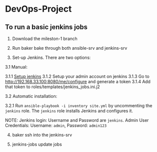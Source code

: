 # DevOps-Project

## To run a basic jenkins jobs
1. Download the mileston-1 branch

2. Run baker bake through both ansible-srv and jenkins-srv

3. Set-up Jenkins. There are two options:

3.1 Manual: 

3.1.1 [Setup jenkins](https://linuxize.com/post/how-to-install-jenkins-on-ubuntu-18-04/)
3.1.2 Setup your admin account on jenkins
3.1.3 Go to http://192.168.33.100:8080/me/configure and generate a token
3.1.4 Add that token to roles/templates/jenkins_jobs.ini.j2

3.2 Automatic installation:

3.2.1 Run ```ansible-playbook -i inventory site.yml``` by uncommenting the ```jenkins``` role. The ```jenkins``` role installs Jenkins and configures it.

NOTE: 
Jenkins login: Username and Password are ```jenkins```. Admin User Credentials: Username: ```admin```, Password: ```admin123```

4. baker ssh into the jenkins-srv

6. jenkins-jobs update jobs
